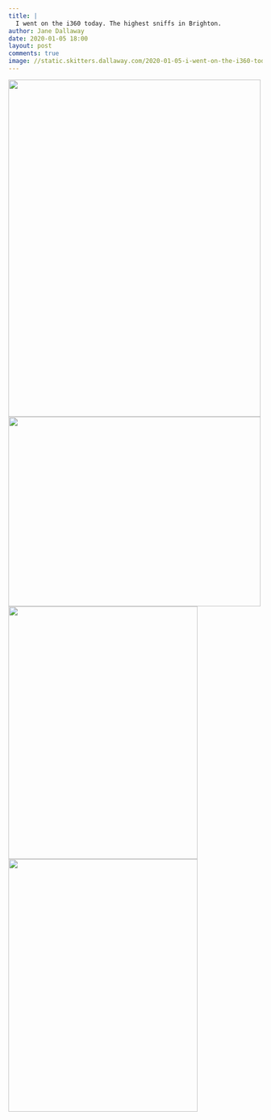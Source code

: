 ```yaml
---
title: |
  I went on the i360 today. The highest sniffs in Brighton.
author: Jane Dallaway
date: 2020-01-05 18:00
layout: post
comments: true
image: //static.skitters.dallaway.com/2020-01-05-i-went-on-the-i360-today--the-highest-sniffs-in-brighton-thumb-1-IMG-0077.JPG
---
```


<div>
        <a href="//static.skitters.dallaway.com/2020-01-05-i-went-on-the-i360-today--the-highest-sniffs-in-brighton-fullsize-1-IMG-0077.JPG">
          <img src="//static.skitters.dallaway.com/2020-01-05-i-went-on-the-i360-today--the-highest-sniffs-in-brighton-thumb-1-IMG-0077.JPG" width="500" height="667"/>
        </a>
      </div><div>
        <a href="//static.skitters.dallaway.com/2020-01-05-i-went-on-the-i360-today--the-highest-sniffs-in-brighton-fullsize-2-IMG-0080.JPG">
          <img src="//static.skitters.dallaway.com/2020-01-05-i-went-on-the-i360-today--the-highest-sniffs-in-brighton-thumb-2-IMG-0080.JPG" width="500" height="375"/>
        </a>
      </div><div>
        <a href="//static.skitters.dallaway.com/2020-01-05-i-went-on-the-i360-today--the-highest-sniffs-in-brighton-fullsize-3-IMG-0433.JPEG">
          <img src="//static.skitters.dallaway.com/2020-01-05-i-went-on-the-i360-today--the-highest-sniffs-in-brighton-thumb-3-IMG-0433.JPEG" width="375" height="500"/>
        </a>
      </div><div>
        <a href="//static.skitters.dallaway.com/2020-01-05-i-went-on-the-i360-today--the-highest-sniffs-in-brighton-fullsize-4-IMG-0452.JPEG">
          <img src="//static.skitters.dallaway.com/2020-01-05-i-went-on-the-i360-today--the-highest-sniffs-in-brighton-thumb-4-IMG-0452.JPEG" width="375" height="500"/>
        </a>
      </div>


    
      